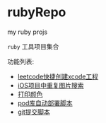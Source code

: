 # rubyRepo
my ruby projs

`ruby` 工具项目集合

功能列表:

* [leetcode快捷创建xcode工程](https://github.com/ijinfeng/rubyRepo/tree/master/leetcode)
* [iOS项目中重复图片搜索](https://github.com/ijinfeng/rubyRepo/blob/master/image_use_check.rb)
* [打印颜色](https://github.com/ijinfeng/rubyRepo/blob/master/log_color.rb)
* [pod库自动部署脚本](https://github.com/ijinfeng/rubyRepo/blob/master/specpush.rb)
* [git提交脚本](https://github.com/ijinfeng/rubyRepo/blob/master/submit.rb)

